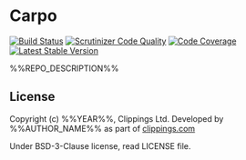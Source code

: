 Carpo
=====

[![Build Status](https://travis-ci.org/%%REPO_NAME%%.png?branch=master)](https://travis-ci.org/%%REPO_NAME%%)
[![Scrutinizer Code Quality](https://scrutinizer-ci.com/g/%%REPO_NAME%%/badges/quality-score.png?s=6e7541ce4d093a04ab800e34ac8c3135f7310ee2)](https://scrutinizer-ci.com/g/%%REPO_NAME%%/)
[![Code Coverage](https://scrutinizer-ci.com/g/%%REPO_NAME%%/badges/coverage.png?s=bbf3d9afdb04d93f2492a0b83ded665c9362ea7b)](https://scrutinizer-ci.com/g/%%REPO_NAME%%/)
[![Latest Stable Version](https://poser.pugx.org/%%REPO_NAME%%/v/stable.png)](https://packagist.org/packages/%%REPO_NAME%%)

%%REPO_DESCRIPTION%%

## License

Copyright (c) %%YEAR%%, Clippings Ltd. Developed by %%AUTHOR_NAME%% as part of [clippings.com](http://clippings.com)

Under BSD-3-Clause license, read LICENSE file.
